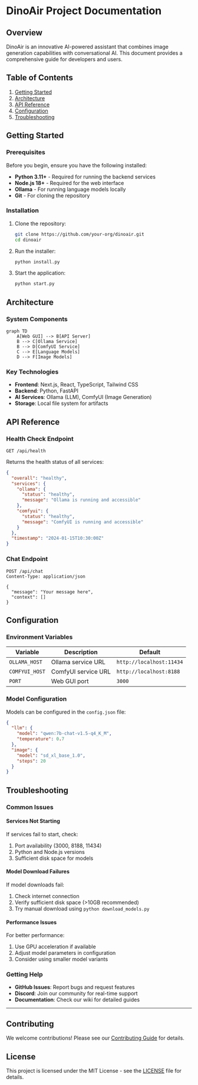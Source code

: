 # DinoAir Project Documentation

## Overview

DinoAir is an innovative AI-powered assistant that combines image generation capabilities with conversational AI. This document provides a comprehensive guide for developers and users.

## Table of Contents

1. [Getting Started](#getting-started)
2. [Architecture](#architecture)
3. [API Reference](#api-reference)
4. [Configuration](#configuration)
5. [Troubleshooting](#troubleshooting)

## Getting Started

### Prerequisites

Before you begin, ensure you have the following installed:

- **Python 3.11+** - Required for running the backend services
- **Node.js 18+** - Required for the web interface
- **Ollama** - For running language models locally
- **Git** - For cloning the repository

### Installation

1. Clone the repository:
   ```bash
   git clone https://github.com/your-org/dinoair.git
   cd dinoair
   ```

2. Run the installer:
   ```bash
   python install.py
   ```

3. Start the application:
   ```bash
   python start.py
   ```

## Architecture

### System Components

```mermaid
graph TD
    A[Web GUI] --> B[API Server]
    B --> C[Ollama Service]
    B --> D[ComfyUI Service]
    C --> E[Language Models]
    D --> F[Image Models]
```

### Key Technologies

- **Frontend**: Next.js, React, TypeScript, Tailwind CSS
- **Backend**: Python, FastAPI
- **AI Services**: Ollama (LLM), ComfyUI (Image Generation)
- **Storage**: Local file system for artifacts

## API Reference

### Health Check Endpoint

```http
GET /api/health
```

Returns the health status of all services:

```json
{
  "overall": "healthy",
  "services": {
    "ollama": {
      "status": "healthy",
      "message": "Ollama is running and accessible"
    },
    "comfyui": {
      "status": "healthy",
      "message": "ComfyUI is running and accessible"
    }
  },
  "timestamp": "2024-01-15T10:30:00Z"
}
```

### Chat Endpoint

```http
POST /api/chat
Content-Type: application/json

{
  "message": "Your message here",
  "context": []
}
```

## Configuration

### Environment Variables

| Variable | Description | Default |
|----------|-------------|---------|
| `OLLAMA_HOST` | Ollama service URL | `http://localhost:11434` |
| `COMFYUI_HOST` | ComfyUI service URL | `http://localhost:8188` |
| `PORT` | Web GUI port | `3000` |

### Model Configuration

Models can be configured in the `config.json` file:

```json
{
  "llm": {
    "model": "qwen:7b-chat-v1.5-q4_K_M",
    "temperature": 0.7
  },
  "image": {
    "model": "sd_xl_base_1.0",
    "steps": 20
  }
}
```

## Troubleshooting

### Common Issues

#### Services Not Starting

If services fail to start, check:

1. Port availability (3000, 8188, 11434)
2. Python and Node.js versions
3. Sufficient disk space for models

#### Model Download Failures

If model downloads fail:

1. Check internet connection
2. Verify sufficient disk space (>10GB recommended)
3. Try manual download using `python download_models.py`

#### Performance Issues

For better performance:

1. Use GPU acceleration if available
2. Adjust model parameters in configuration
3. Consider using smaller model variants

### Getting Help

- **GitHub Issues**: Report bugs and request features
- **Discord**: Join our community for real-time support
- **Documentation**: Check our wiki for detailed guides

---

## Contributing

We welcome contributions! Please see our [Contributing Guide](CONTRIBUTING.md) for details.

## License

This project is licensed under the MIT License - see the [LICENSE](LICENSE) file for details.